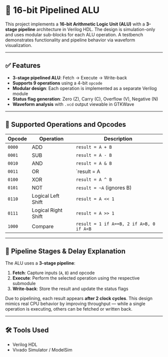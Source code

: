 # 🧠 16-bit Pipelined ALU

This project implements a **16-bit Arithmetic Logic Unit (ALU)** with a **3-stage pipeline** architecture in Verilog HDL. The design is simulation-only and uses modular sub-blocks for each ALU operation. A testbench demonstrates functionality and pipeline behavior via waveform visualization.

---

## ✅ Features

- **3-stage pipelined ALU**: Fetch → Execute → Write-back
- **Supports 9 operations** using a 4-bit `opcode`
- **Modular design**: Each operation is implemented as a separate Verilog module
- **Status flag generation**: Zero (Z), Carry (C), Overflow (V), Negative (N)
- **Waveform analysis** with `.vcd` output viewable in GTKWave

---

## 🔢 Supported Operations and Opcodes

| Opcode   | Operation           | Description                                |
|----------|---------------------|--------------------------------------------|
| `0000`   | ADD                 | `result = A + B`                           |
| `0001`   | SUB                 | `result = A - B`                           |
| `0010`   | AND                 | `result = A & B`                           |
| `0011`   | OR                  | `result = A | B`                           |
| `0100`   | XOR                 | `result = A ^ B`                           |
| `0101`   | NOT                 | `result = ~A` (ignores B)                  |
| `0110`   | Logical Left Shift  | `result = A << 1`                          |
| `0111`   | Logical Right Shift | `result = A >> 1`                          |
| `1000`   | Compare             | `result = 1 if A==B, 2 if A>B, 0 if A<B`   |

---

## 🧠 Pipeline Stages & Delay Explanation

The ALU uses a **3-stage pipeline**:

1. **Fetch**: Capture inputs (`A`, `B`) and opcode
2. **Execute**: Perform the selected operation using the respective submodule
3. **Write-back**: Store the result and update the status flags

Due to pipelining, each result appears **after 2 clock cycles**. This design mimics real CPU behavior by improving throughput — while a single operation is executing, others can be fetched or written back.

---

## 🛠️ Tools Used

- Verilog HDL
- Vivado Simulator / ModelSim


